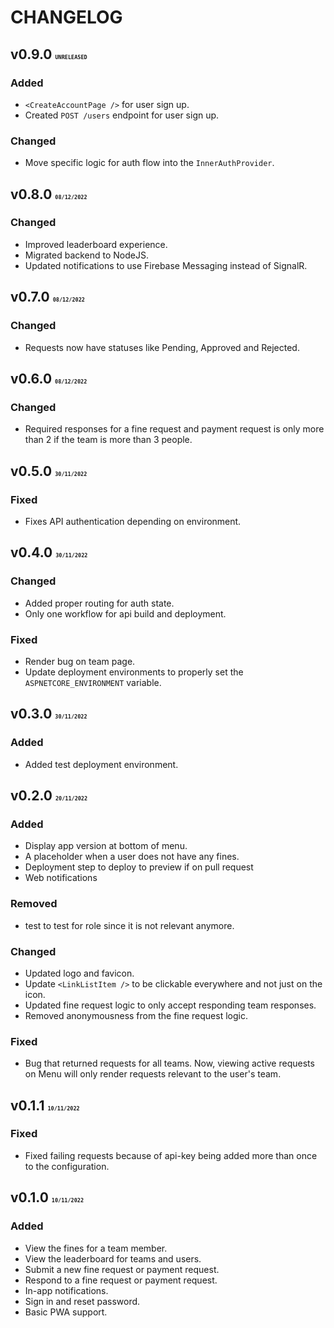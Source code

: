 # CHANGELOG

## v0.9.0 <font size=1>`UNRELEASED`</font>
### Added
- `<CreateAccountPage />` for user sign up.  
- Created `POST /users` endpoint for user sign up. 

### Changed
- Move specific logic for auth flow into the `InnerAuthProvider`. 

## v0.8.0 <font size=1>`08/12/2022`</font>
### Changed
- Improved leaderboard experience.
- Migrated backend to NodeJS. 
- Updated notifications to use Firebase Messaging instead of SignalR.  

## v0.7.0 <font size=1>`08/12/2022`</font>
### Changed
- Requests now have statuses like Pending, Approved and Rejected.

## v0.6.0 <font size=1>`08/12/2022`</font>
### Changed
- Required responses for a fine request and payment request is only more than 2 if the team is more than 3 people.

## v0.5.0 <font size=1>`30/11/2022`</font>
### Fixed
- Fixes API authentication depending on environment.

## v0.4.0 <font size=1>`30/11/2022`</font>
### Changed
- Added proper routing for auth state.
- Only one workflow for api build and deployment.

### Fixed
- Render bug on team page.
- Update deployment environments to properly set the `ASPNETCORE_ENVIRONMENT` variable.

## v0.3.0 <font size=1>`30/11/2022`</font>
### Added
- Added test deployment environment.

## v0.2.0 <font size=1>`20/11/2022`</font>
### Added
- Display app version at bottom of menu.
- A placeholder when a user does not have any fines.
- Deployment step to deploy to preview if on pull request
- Web notifications

### Removed
- <LinkListItem /> test to test for <Link /> role since it is not relevant anymore.

### Changed
- Updated logo and favicon.
- Update `<LinkListItem />` to be clickable everywhere and not just on the icon.
- Updated fine request logic to only accept responding team responses.
- Removed anonymousness from the fine request logic.


### Fixed
- Bug that returned requests for all teams. Now, viewing active requests on Menu will only render requests relevant to the user's team.

## v0.1.1 <font size=1>`10/11/2022`</font>

### Fixed
- Fixed failing requests because of api-key being added more than once to the configuration.

## v0.1.0 <font size=1>`10/11/2022`</font>

### Added
- View the fines for a team member.
- View the leaderboard for teams and users. 
- Submit a new fine request or payment request. 
- Respond to a fine request or payment request.
- In-app notifications.
- Sign in and reset password. 
- Basic PWA support.
